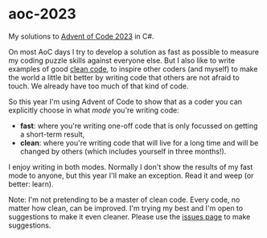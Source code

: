 # aoc-2023

My solutions to [Advent of Code 2023](https://adventofcode.com/2023) in C#.

On most AoC days I try to develop a solution as fast as possible to measure my coding puzzle skills
against everyone else. But I also like to write examples of good [clean code]([https://](https://www.oreilly.com/library/view/clean-code-a/9780136083238/)),
to inspire other coders (and myself) to make the world a little bit better by writing code that others
are not afraid to touch. We already have too much of that kind of code.

So this year I'm using Advent of Code to show that as a coder you can explicitly choose
in what *mode* you're writing code:

- **fast**: where you're writing one-off code that is only focussed on getting a short-term result,
- **clean**: where you're writing code that will live for a long time and will be changed by others (which includes yourself in three months!).

I enjoy writing in both modes. Normally I don't show the results of my fast mode to anyone, but
this year I'll make an exception. Read it and weep (or better: learn).

Note: I'm not pretending to be a master of clean code. Every code, no matter how clean, can be improved.
I'm trying my best and I'm open to suggestions to make it even cleaner. Please use the
[issues page](https://github.com/samegens/aoc-2023/issues) to make suggestions.
